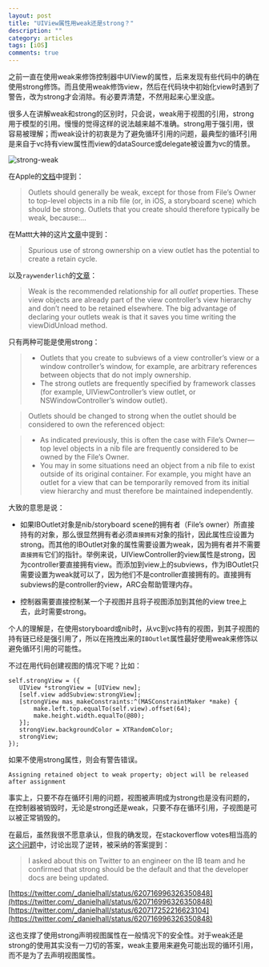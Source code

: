 ```yaml
---
layout: post
title: "UIView属性用weak还是strong？"
description: ""
category: articles
tags: [iOS]
comments: true
---
```



之前一直在使用weak来修饰控制器中UIView的属性，后来发现有些代码中的确在使用strong修饰。而且使用weak修饰view，然后在代码块中初始化view时遇到了警告，改为strong才会消除。有必要弄清楚，不然用起来心里没底。

很多人在讲解weak和strong的区别时，只会说，weak用于视图的引用，strong用于模型的引用。慢慢的觉得这样的说法越来越不准确。strong用于强引用，很容易被理解；而weak设计的初衷是为了避免循环引用的问题，最典型的循环引用是来自于vc持有view属性而view的dataSource或delegate被设置为vc的情景。

![strong-weak](http://7xr0hq.com1.z0.glb.clouddn.com/strong-weak-1.png)

在Apple的[文档](https://developer.apple.com/library/mac/documentation/Cocoa/Conceptual/LoadingResources/CocoaNibs/CocoaNibs.html)中提到：

> Outlets should generally be weak, except for those from File’s Owner to top-level objects in a nib file (or, in iOS, a storyboard scene) which should be strong. Outlets that you create should therefore typically be weak, because:...


在Mattt大神的这片[文章](http://nshipster.com/ibaction-iboutlet-iboutletcollection/)中提到：

> Spurious use of strong ownership on a view outlet has the potential to create a retain cycle.

以及`raywenderlich`的[文章](https://www.raywenderlich.com/5773/beginning-arc-in-ios-5-tutorial-part-2)：

> Weak is the recommended relationship for all *outlet* properties. These view objects are already part of the view controller’s view hierarchy and don’t need to be retained elsewhere. The big advantage of declaring your outlets weak is that it saves you time writing the viewDidUnload method.

只有两种可能是使用strong：

> - Outlets that you create to subviews of a view controller’s view or a window controller’s window, for example, are arbitrary references between objects that do not imply ownership.
> - The strong outlets are frequently specified by framework classes (for example, UIViewController’s view outlet, or NSWindowController’s window outlet).

> Outlets should be changed to strong when the outlet should be considered to own the referenced object:

> - As indicated previously, this is often the case with File’s Owner—top level objects in a nib file are frequently considered to be owned by the File’s Owner.
> - You may in some situations need an object from a nib file to exist outside of its original container. For example, you might have an outlet for a view that can be temporarily removed from its initial view hierarchy and must therefore be maintained independently.

大致的意思是说：

- 如果IBOutlet对象是nib/storyboard scene的拥有者（File’s owner）所直接持有的对象，那么很显然拥有者必须`直接拥有`对象的指针，因此属性应设置为strong。而其他的IBOutlet对象的属性需要设置为weak，因为拥有者并不需要`直接拥有`它们的指针。举例来说，UIViewController的view属性是strong，因为controller要直接拥有view。而添加到view上的subviews，作为IBOutlet只需要设置为weak就可以了，因为他们不是controller直接拥有的。直接拥有subviews的是controller的view，ARC会帮助管理内存。

- 控制器需要直接控制某一个子视图并且将子视图添加到其他的view tree上去，此时需要strong。

个人的理解是，在使用storyboard或nib时，从vc到vc持有的视图，到其子视图的持有链已经是强引用了，所以在拖拽出来的`IBOutlet`属性最好使用weak来修饰以避免循环引用的可能性。


不过在用代码创建视图的情况下呢？比如：

```
self.strongView = ({
   UIView *strongView = [UIView new];
   [self.view addSubview:strongView];
   [strongView mas_makeConstraints:^(MASConstraintMaker *make) {
       make.left.top.equalTo(self.view).offset(64);
       make.height.width.equalTo(@80);
   }];
   strongView.backgroundColor = XTRandomColor;
   strongView;
});
```

如果不使用strong属性，则会有警告错误。

```
Assigning retained object to weak property; object will be released after assignment
```

事实上，只要不存在循环引用的问题，视图被声明成为strong也是没有问题的，在控制器被销毁时，无论是strong还是weak，只要不存在循环引用，子视图是可以被正常销毁的。

在最后，虽然我很不愿意承认，但我的确发现，在stackoverflow votes相当高的[这个问题](http://stackoverflow.com/questions/7678469/should-iboutlets-be-strong-or-weak-under-arc)中，讨论出现了逆转，被采纳的答案提到：

> I asked about this on Twitter to an engineer on the IB team and he confirmed that strong should be the default and that the developer docs are being updated.

[https://twitter.com/_danielhall/status/620716996326350848](https://twitter.com/_danielhall/status/620716996326350848)
[https://twitter.com/_danielhall/status/620717252216623104](https://twitter.com/_danielhall/status/620716996326350848)

这也支撑了使用strong声明视图属性在一般情况下的安全性。对于weak还是strong的使用其实没有一刀切的答案，weak主要用来避免可能出现的循环引用，而不是为了去声明视图属性。








